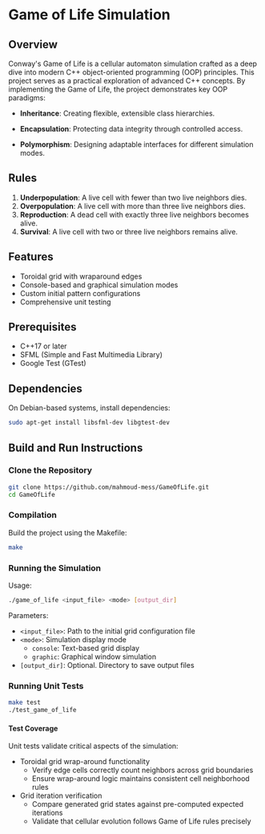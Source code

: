 # Game of Life Simulation

## Overview

Conway's Game of Life is a cellular automaton simulation crafted as a deep dive into modern C++ object-oriented programming (OOP) principles. This project serves as a practical exploration of advanced C++ concepts.
By implementing the Game of Life, the project demonstrates key OOP paradigms:

- **Inheritance**: Creating flexible, extensible class hierarchies.
  
- **Encapsulation**: Protecting data integrity through controlled access.

- **Polymorphism**: Designing adaptable interfaces for different simulation modes.

## Rules

1. **Underpopulation**: A live cell with fewer than two live neighbors dies.
2. **Overpopulation**: A live cell with more than three live neighbors dies.
3. **Reproduction**: A dead cell with exactly three live neighbors becomes alive.
4. **Survival**: A live cell with two or three live neighbors remains alive.

## Features

- Toroidal grid with wraparound edges
- Console-based and graphical simulation modes
- Custom initial pattern configurations
- Comprehensive unit testing

## Prerequisites

- C++17 or later
- SFML (Simple and Fast Multimedia Library)
- Google Test (GTest)

## Dependencies

On Debian-based systems, install dependencies:

```bash
sudo apt-get install libsfml-dev libgtest-dev
```

## Build and Run Instructions

### Clone the Repository

```bash
git clone https://github.com/mahmoud-mess/GameOfLife.git
cd GameOfLife
```

### Compilation

Build the project using the Makefile:

```bash
make
```

### Running the Simulation

Usage:
```bash
./game_of_life <input_file> <mode> [output_dir]
```

Parameters:
- `<input_file>`: Path to the initial grid configuration file
- `<mode>`: Simulation display mode
  - `console`: Text-based grid display
  - `graphic`: Graphical window simulation
- `[output_dir]`: Optional. Directory to save output files


### Running Unit Tests

```bash
make test
./test_game_of_life
```
#### Test Coverage
Unit tests validate critical aspects of the simulation:
- Toroidal grid wrap-around functionality
  - Verify edge cells correctly count neighbors across grid boundaries
  - Ensure wrap-around logic maintains consistent cell neighborhood rules
- Grid iteration verification
  - Compare generated grid states against pre-computed expected iterations
  - Validate that cellular evolution follows Game of Life rules precisely
